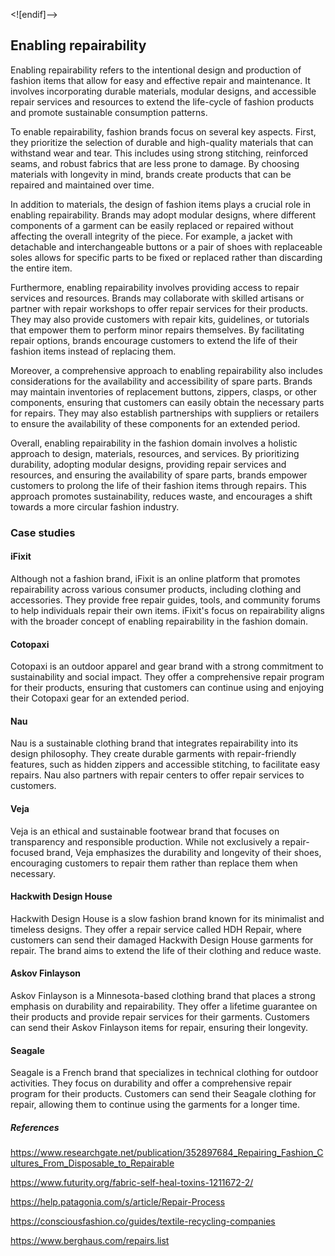 ﻿<![endif]-->

## Enabling repairability

Enabling repairability refers to the intentional design and production of fashion items that allow for easy and effective repair and maintenance. It involves incorporating durable materials, modular designs, and accessible repair services and resources to extend the life-cycle of fashion products and promote sustainable consumption patterns.

To enable repairability, fashion brands focus on several key aspects. First, they prioritize the selection of durable and high-quality materials that can withstand wear and tear. This includes using strong stitching, reinforced seams, and robust fabrics that are less prone to damage. By choosing materials with longevity in mind, brands create products that can be repaired and maintained over time.

In addition to materials, the design of fashion items plays a crucial role in enabling repairability. Brands may adopt modular designs, where different components of a garment can be easily replaced or repaired without affecting the overall integrity of the piece. For example, a jacket with detachable and interchangeable buttons or a pair of shoes with replaceable soles allows for specific parts to be fixed or replaced rather than discarding the entire item.

Furthermore, enabling repairability involves providing access to repair services and resources. Brands may collaborate with skilled artisans or partner with repair workshops to offer repair services for their products. They may also provide customers with repair kits, guidelines, or tutorials that empower them to perform minor repairs themselves. By facilitating repair options, brands encourage customers to extend the life of their fashion items instead of replacing them.

Moreover, a comprehensive approach to enabling repairability also includes considerations for the availability and accessibility of spare parts. Brands may maintain inventories of replacement buttons, zippers, clasps, or other components, ensuring that customers can easily obtain the necessary parts for repairs. They may also establish partnerships with suppliers or retailers to ensure the availability of these components for an extended period.

Overall, enabling repairability in the fashion domain involves a holistic approach to design, materials, resources, and services. By prioritizing durability, adopting modular designs, providing repair services and resources, and ensuring the availability of spare parts, brands empower customers to prolong the life of their fashion items through repairs. This approach promotes sustainability, reduces waste, and encourages a shift towards a more circular fashion industry.

### Case studies

#### iFixit

Although not a fashion brand, iFixit is an online platform that promotes repairability across various consumer products, including clothing and accessories. They provide free repair guides, tools, and community forums to help individuals repair their own items. iFixit's focus on repairability aligns with the broader concept of enabling repairability in the fashion domain.

#### Cotopaxi

Cotopaxi is an outdoor apparel and gear brand with a strong commitment to sustainability and social impact. They offer a comprehensive repair program for their products, ensuring that customers can continue using and enjoying their Cotopaxi gear for an extended period.

#### Nau

Nau is a sustainable clothing brand that integrates repairability into its design philosophy. They create durable garments with repair-friendly features, such as hidden zippers and accessible stitching, to facilitate easy repairs. Nau also partners with repair centers to offer repair services to customers.

#### Veja

Veja is an ethical and sustainable footwear brand that focuses on transparency and responsible production. While not exclusively a repair-focused brand, Veja emphasizes the durability and longevity of their shoes, encouraging customers to repair them rather than replace them when necessary.

#### Hackwith Design House

Hackwith Design House is a slow fashion brand known for its minimalist and timeless designs. They offer a repair service called HDH Repair, where customers can send their damaged Hackwith Design House garments for repair. The brand aims to extend the life of their clothing and reduce waste.

#### Askov Finlayson

Askov Finlayson is a Minnesota-based clothing brand that places a strong emphasis on durability and repairability. They offer a lifetime guarantee on their products and provide repair services for their garments. Customers can send their Askov Finlayson items for repair, ensuring their longevity.

#### Seagale

Seagale is a French brand that specializes in technical clothing for outdoor activities. They focus on durability and offer a comprehensive repair program for their products. Customers can send their Seagale clothing for repair, allowing them to continue using the garments for a longer time.

##### References

https://www.researchgate.net/publication/352897684_Repairing_Fashion_Cultures_From_Disposable_to_Repairable

https://www.futurity.org/fabric-self-heal-toxins-1211672-2/

https://help.patagonia.com/s/article/Repair-Process

https://consciousfashion.co/guides/textile-recycling-companies

https://www.berghaus.com/repairs.list
